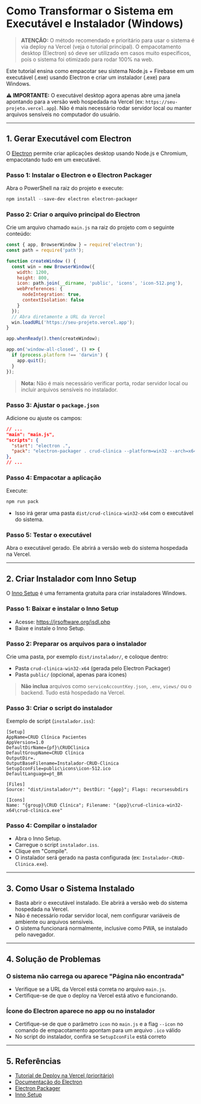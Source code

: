 # Como Transformar o Sistema em Executável e Instalador (Windows)

> **ATENÇÃO:** O método recomendado e prioritário para usar o sistema é via deploy na Vercel (veja o tutorial principal). O empacotamento desktop (Electron) só deve ser utilizado em casos muito específicos, pois o sistema foi otimizado para rodar 100% na web.

Este tutorial ensina como empacotar seu sistema Node.js + Firebase em um executável (.exe) usando Electron e criar um instalador (.exe) para Windows.

**⚠️ IMPORTANTE:** O executável desktop agora apenas abre uma janela apontando para a versão web hospedada na Vercel (ex: `https://seu-projeto.vercel.app`). Não é mais necessário rodar servidor local ou manter arquivos sensíveis no computador do usuário.

---

## 1. Gerar Executável com Electron

O [Electron](https://www.electronjs.org/) permite criar aplicações desktop usando Node.js e Chromium, empacotando tudo em um executável.

### Passo 1: Instalar o Electron e o Electron Packager
Abra o PowerShell na raiz do projeto e execute:
```powershell
npm install --save-dev electron electron-packager
```

### Passo 2: Criar o arquivo principal do Electron
Crie um arquivo chamado `main.js` na raiz do projeto com o seguinte conteúdo:
```js
const { app, BrowserWindow } = require('electron');
const path = require('path');

function createWindow () {
  const win = new BrowserWindow({
    width: 1200,
    height: 800,
    icon: path.join(__dirname, 'public', 'icons', 'icon-512.png'),
    webPreferences: {
      nodeIntegration: true,
      contextIsolation: false
    }
  });
  // Abra diretamente a URL da Vercel
  win.loadURL('https://seu-projeto.vercel.app');
}

app.whenReady().then(createWindow);

app.on('window-all-closed', () => {
  if (process.platform !== 'darwin') {
    app.quit();
  }
});
```

> **Nota:** Não é mais necessário verificar porta, rodar servidor local ou incluir arquivos sensíveis no instalador.

### Passo 3: Ajustar o `package.json`
Adicione ou ajuste os campos:
```json
// ...
"main": "main.js",
"scripts": {
  "start": "electron .",
  "pack": "electron-packager . crud-clinica --platform=win32 --arch=x64 --out=dist --overwrite --icon=public/icons/icon-512.ico"
},
// ...
```

### Passo 4: Empacotar a aplicação
Execute:
```powershell
npm run pack
```
- Isso irá gerar uma pasta `dist/crud-clinica-win32-x64` com o executável do sistema.

### Passo 5: Testar o executável
Abra o executável gerado. Ele abrirá a versão web do sistema hospedada na Vercel.

---

## 2. Criar Instalador com Inno Setup

O [Inno Setup](https://jrsoftware.org/isinfo.php) é uma ferramenta gratuita para criar instaladores Windows.

### Passo 1: Baixar e instalar o Inno Setup
- Acesse: https://jrsoftware.org/isdl.php
- Baixe e instale o Inno Setup.

### Passo 2: Preparar os arquivos para o instalador
Crie uma pasta, por exemplo `dist/instalador/`, e coloque dentro:
- Pasta `crud-clinica-win32-x64` (gerada pelo Electron Packager)
- Pasta `public/` (opcional, apenas para ícones)

> **Não inclua** arquivos como `serviceAccountKey.json`, `.env`, `views/` ou o backend. Tudo está hospedado na Vercel.

### Passo 3: Criar o script do instalador
Exemplo de script (`instalador.iss`):
```iss
[Setup]
AppName=CRUD Clínica Pacientes
AppVersion=1.0
DefaultDirName={pf}\CRUDClinica
DefaultGroupName=CRUD Clínica
OutputDir=.
OutputBaseFilename=Instalador-CRUD-Clinica
SetupIconFile=public\icons\icon-512.ico
DefaultLanguage=pt_BR

[Files]
Source: "dist/instalador/*"; DestDir: "{app}"; Flags: recursesubdirs

[Icons]
Name: "{group}\CRUD Clínica"; Filename: "{app}\crud-clinica-win32-x64\crud-clinica.exe"
```

### Passo 4: Compilar o instalador
- Abra o Inno Setup.
- Carregue o script `instalador.iss`.
- Clique em "Compile".
- O instalador será gerado na pasta configurada (ex: `Instalador-CRUD-Clinica.exe`).

---

## 3. Como Usar o Sistema Instalado

- Basta abrir o executável instalado. Ele abrirá a versão web do sistema hospedada na Vercel.
- Não é necessário rodar servidor local, nem configurar variáveis de ambiente ou arquivos sensíveis.
- O sistema funcionará normalmente, inclusive como PWA, se instalado pelo navegador.

---

## 4. Solução de Problemas

### O sistema não carrega ou aparece "Página não encontrada"
- Verifique se a URL da Vercel está correta no arquivo `main.js`.
- Certifique-se de que o deploy na Vercel está ativo e funcionando.

### Ícone do Electron aparece no app ou no instalador
- Certifique-se de que o parâmetro `icon` no `main.js` e a flag `--icon` no comando de empacotamento apontam para um arquivo `.ico` válido
- No script do instalador, confira se `SetupIconFile` está correto

---

## 5. Referências
- [Tutorial de Deploy na Vercel (prioritário)](./TUTORIAL-DEPLOY-VERCEL.md)
- [Documentação do Electron](https://www.electronjs.org/docs/latest/)
- [Electron Packager](https://github.com/electron/electron-packager)
- [Inno Setup](https://jrsoftware.org/isinfo.php)
